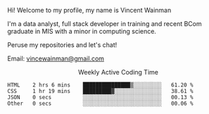 Hi! Welcome to my profile, my name is Vincent Wainman

I'm a data analyst, full stack developer in training and recent BCom graduate in MIS with a minor in computing science. 

Peruse my repositories and let's chat!

Email: vincewainman@gmail.com

<p align="center"> Weekly Active Coding Time </p>
<!--START_SECTION:waka-->

```text
HTML    2 hrs 6 mins    ███████████████▒░░░░░░░░░   61.20 %
CSS     1 hr 19 mins    █████████▓░░░░░░░░░░░░░░░   38.61 %
JSON    0 secs          ░░░░░░░░░░░░░░░░░░░░░░░░░   00.13 %
Other   0 secs          ░░░░░░░░░░░░░░░░░░░░░░░░░   00.06 %
```

<!--END_SECTION:waka-->
